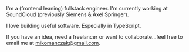 I'm a (frontend leaning) fullstack engineer. I'm currently working at SoundCloud (previously Siemens & Axel Springer). 

I love building useful software. Especially in TypeScript.

If you have an idea, need a freelancer or want to collaborate...feel free to email me at mikomanczak@gmail.com.


